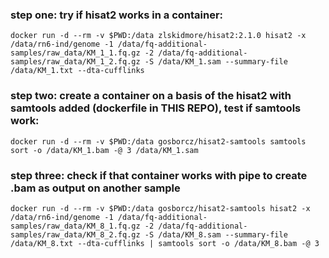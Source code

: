 ### step one: try if hisat2 works in a container:
```
docker run -d --rm -v $PWD:/data zlskidmore/hisat2:2.1.0 hisat2 -x /data/rn6-ind/genome -1 /data/fq-additional-samples/raw_data/KM_1_1.fq.gz -2 /data/fq-additional-samples/raw_data/KM_1_2.fq.gz -S /data/KM_1.sam --summary-file /data/KM_1.txt --dta-cufflinks
```

### step two: create a container on a basis of the hisat2 with samtools added (dockerfile in THIS REPO), test if samtools work:
```
docker run -d --rm -v $PWD:/data gosborcz/hisat2-samtools samtools sort -o /data/KM_1.bam -@ 3 /data/KM_1.sam
```

### step three: check if that container works with pipe to create .bam as output on another sample
```
docker run -d --rm -v $PWD:/data gosborcz/hisat2-samtools hisat2 -x /data/rn6-ind/genome -1 /data/fq-additional-samples/raw_data/KM_8_1.fq.gz -2 /data/fq-additional-samples/raw_data/KM_8_2.fq.gz -S /data/KM_8.sam --summary-file /data/KM_8.txt --dta-cufflinks | samtools sort -o /data/KM_8.bam -@ 3
```
